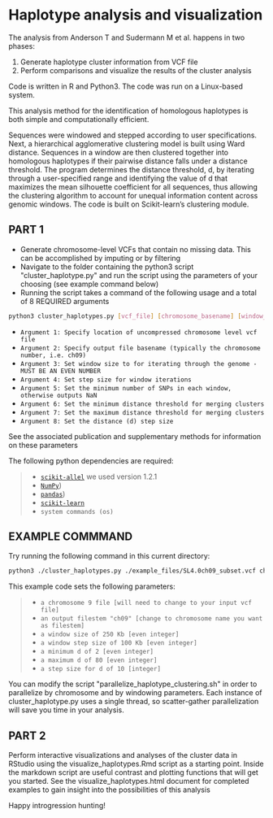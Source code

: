 # Haplotype analysis and visualization 

The analysis from Anderson T and Sudermann M et al. happens in two phases:

1) Generate haplotype cluster information from VCF file
2) Perform comparisons and visualize the results of the cluster analysis

Code is written in R and Python3. The code was run on a Linux-based system.

This analysis method for the identification of homologous haplotypes is both simple and computationally efficient. 

Sequences were windowed and stepped according to user specifications. Next, a hierarchical agglomerative clustering model is built using Ward distance. Sequences in a window are then clustered together into homologous haplotypes if their pairwise distance falls under a distance threshold. The program determines the distance threshold, d, by iterating through a user-specified range and identifying the value of d that maximizes the mean silhouette coefficient for all sequences, thus allowing the clustering algorithm to account for unequal information content across genomic windows. The code is built on Scikit-learn’s clustering module.

## PART 1
- Generate chromosome-level VCFs that contain no missing data. This can be accomplished by imputing or by filtering
- Navigate to the folder containing the python3 script "cluster_haplotype.py" and run the script using the parameters of your choosing (see example command below)
- Running the script takes a command of the following usage and a total of 8 REQUIRED arguments
```bash
python3 cluster_haplotypes.py [vcf_file] [chromosome_basename] [window_size] [window_step_size] [min_snps_cutoff] [min d] [max d] [step d]
```
-  `Argument 1: Specify location of uncompressed chromosome level vcf file`
-  `Argument 2: Specify output file basename (typically the chromosome number, i.e. ch09)`  
-  `Argument 3: Set window size to for iterating through the genome - MUST BE AN EVEN NUMBER`  
-  `Argument 4: Set step size for window iterations`
-  `Argument 5: Set the minimum number of SNPs in each window, otherwise outputs NaN`  
-  `Argument 6: Set the minimum distance threshold for merging clusters`
-  `Argument 7: Set the maximum distance threshold for merging clusters`  
-  `Argument 8: Set the distance (d) step size`

See the associated publication and supplementary methods for information on these parameters

The following python dependencies are required:
> - [`scikit-allel`](https://github.com/cggh/scikit-allel) we used version 1.2.1
> - [`NumPy`](https://numpy.org/)) 
> - [`pandas`](https://pandas.pydata.org/)) 
> - [`scikit-learn`](https://scikit-learn.org/stable/)
> - `system commands (os)`

## EXAMPLE COMMMAND 
Try running the following command in this current directory:
```bash
python3 ./cluster_haplotypes.py ./example_files/SL4.0ch09_subset.vcf ch09 250000 100000 10 2 80 10
```
This example code sets the following parameters:  
> - `a chromosome 9 file [will need to change to your input vcf file]`  
> - `an output filestem "ch09" [change to chromosome name you want as filestem]`
> - `a window size of 250 Kb [even integer]`  
> - `a window step size of 100 Kb [even integer]`  
> - `a minimum d of 2 [even integer]`  
> - `a maximum d of 80 [even integer]`  
> - `a step size for d of 10 [integer]`

You can modify the script "parallelize_haplotype_clustering.sh" in order to parallelize by chromosome and by windowing parameters.
Each instance of cluster_haplotype.py uses a single thread, so scatter-gather parallelization will save you time in your analysis.

## PART 2
Perform interactive visualizations and analyses of the cluster data in RStudio using the visualize_haplotypes.Rmd script as a starting point.
Inside the markdown script are useful contrast and plotting functions that will get you started.
See the visualize_haplotypes.html document for completed examples to gain insight into the possibilities of this analysis

Happy introgression hunting!
